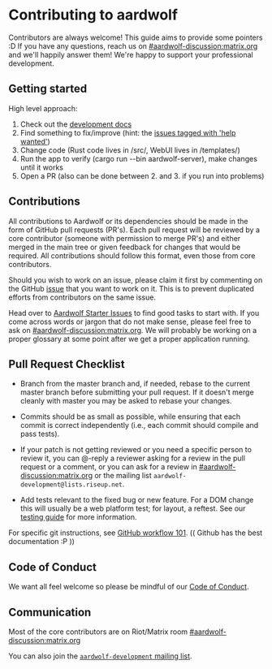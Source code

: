 # Contributing to aardwolf

Contributors are always welcome! This guide aims to provide some pointers :D If you have any questions, reach us on [#aardwolf-discussion:matrix.org](https://riot.im/app/#/room/#aardwolf-discussion:matrix.org) and we'll happily answer them! We're happy to support your professional development.

## Getting started

High level approach:

1. Check out the [development docs](/doc/development)
2. Find something to fix/improve (hint: the [issues tagged with 'help wanted'](https://github.com/Aardwolf-Social/aardwolf/issues?q=is%3Aissue+is%3Aopen+label%3A%22help+wanted%22))
3. Change code (Rust code lives in /src/, WebUI lives in /templates/)
4. Run the app to verify (cargo run --bin aardwolf-server), make changes until it works
5. Open a PR (also can be done between 2. and 3. if you run into problems)

## Contributions

All contributions to Aardwolf or its dependencies should be made in the form of GitHub
pull requests (PR's). Each pull request will be reviewed by a core contributor
(someone with permission to merge PR's) and either merged in the main tree or
given feedback for changes that would be required. All contributions should
follow this format, even those from core contributors.

Should you wish to work on an issue, please claim it first by commenting on
the GitHub [issue](https://github.com/BanjoFox/aardwolf/issues) that you want to work on it. This is to prevent duplicated
efforts from contributors on the same issue.

Head over to [Aardwolf Starter Issues](https://github.com/Aardwolf-Social/aardwolf/issues?q=is%3Aissue+is%3Aopen+label%3Amozsprint) to find good tasks to start with. 
If you come across words or jargon that do not make sense, please feel free to ask on [#aardwolf-discussion:matrix.org](https://riot.im/app/#/room/#aardwolf-discussion:matrix.org).
We will probably be working on a proper glossary at some point after we get a proper 
application running. 

## Pull Request Checklist

- Branch from the master branch and, if needed, rebase to the current master
  branch before submitting your pull request. If it doesn't merge cleanly with
  master you may be asked to rebase your changes.

- Commits should be as small as possible, while ensuring that each commit is
  correct independently (i.e., each commit should compile and pass tests). 

- If your patch is not getting reviewed or you need a specific person to review
  it, you can @-reply a reviewer asking for a review in the pull request or a
  comment, or you can ask for a review in [#aardwolf-discussion:matrix.org](https://riot.im/app/#/room/#aardwolf-discussion:matrix.org)
  or the mailing list `aardwolf-development@lists.riseup.net`.

- Add tests relevant to the fixed bug or new feature.  For a DOM change this
  will usually be a web platform test; for layout, a reftest.  See our [testing
  guide](https://github.com/servo/servo/wiki/Testing) for more information.

For specific git instructions, see [GitHub workflow 101](https://github.com/servo/servo/wiki/Github-workflow).
(( Github has the best documentation :P ))

## Code of Conduct

We want all feel welcome so please be mindful of our [Code of Conduct](/CODE_OF_CONDUCT.md).

## Communication

Most of the core contributors are on Riot/Matrix room [#aardwolf-discussion:matrix.org](https://riot.im/app/#/room/#aardwolf-discussion:matrix.org)

You can also join the [`aardwolf-development` mailing list](https://lists.riseup.net/www/info/aardwolf-development).
